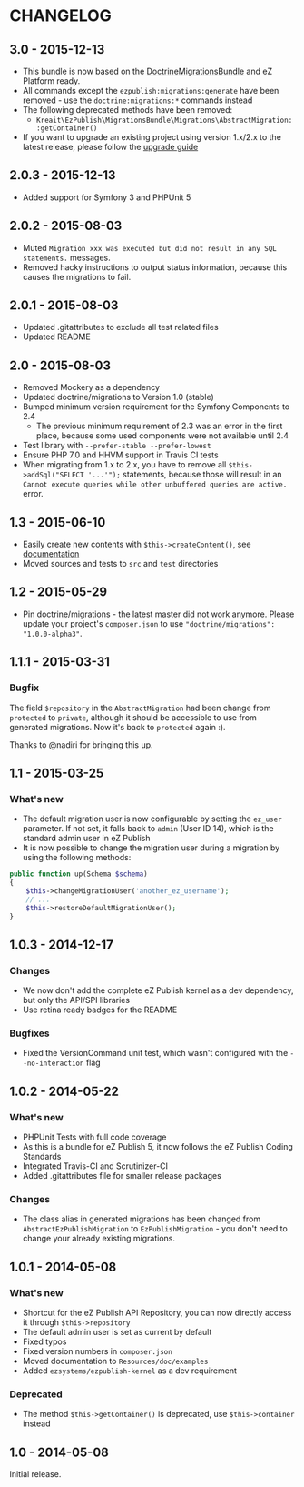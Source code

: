 # CHANGELOG

## 3.0 - 2015-12-13

- This bundle is now based on the [DoctrineMigrationsBundle](https://github.com/doctrine/DoctrineMigrationsBundle) and
  eZ Platform ready.
- All commands except the `ezpublish:migrations:generate` have been removed -
  use the `doctrine:migrations:*` commands instead
- The following deprecated methods have been removed:
  - `Kreait\EzPublish\MigrationsBundle\Migrations\AbstractMigration::getContainer()`
- If you want to upgrade an existing project using version 1.x/2.x to the latest release, please follow the
  [upgrade guide](UPGRADE.md)

## 2.0.3 - 2015-12-13

- Added support for Symfony 3 and PHPUnit 5

## 2.0.2 - 2015-08-03

- Muted `Migration xxx was executed but did not result in any SQL statements.` messages.
- Removed hacky instructions to output status information, because this causes the migrations to fail.

## 2.0.1 - 2015-08-03

- Updated .gitattributes to exclude all test related files
- Updated README

## 2.0 - 2015-08-03

- Removed Mockery as a dependency
- Updated doctrine/migrations to Version 1.0 (stable)
- Bumped minimum version requirement for the Symfony Components to 2.4
  - The previous minimum requirement of 2.3 was an error in the first place, because some used components
    were not available until 2.4
- Test library with `--prefer-stable --prefer-lowest`
- Ensure PHP 7.0 and HHVM support in Travis CI tests
- When migrating from 1.x to 2.x, you have to remove all `$this->addSql("SELECT '...'");` statements, because
  those will result in an `Cannot execute queries while other unbuffered queries are active.` error.

## 1.3 - 2015-06-10

- Easily create new contents with `$this->createContent()`, 
  see [documentation](src/Resources/doc/examples/03-create-new-content.md) 
- Moved sources and tests to `src` and `test` directories

## 1.2 - 2015-05-29

- Pin doctrine/migrations - the latest master did not work anymore. Please update your project's `composer.json` to
  use `"doctrine/migrations": "1.0.0-alpha3"`.

## 1.1.1 - 2015-03-31

### Bugfix

The field `$repository` in the `AbstractMigration` had been change from `protected` to `private`, although it
should be accessible to use from generated migrations. Now it's back to `protected` again :).

Thanks to @nadiri for bringing this up.

## 1.1 - 2015-03-25

### What's new

* The default migration user is now configurable by setting the `ez_user` parameter. If not set, it falls back to 
  `admin` (User ID 14), which is the standard admin user in eZ Publish
* It is now possible to change the migration user during a migration by using the following methods:

```php
public function up(Schema $schema)
{
    $this->changeMigrationUser('another_ez_username');
    // ...
    $this->restoreDefaultMigrationUser();
}
```

## 1.0.3 - 2014-12-17

### Changes
- We now don't add the complete eZ Publish kernel as a dev dependency, but only the API/SPI libraries
- Use retina ready badges for the README

### Bugfixes
- Fixed the VersionCommand unit test, which wasn't configured with the `--no-interaction` flag


## 1.0.2 - 2014-05-22

### What's new
- PHPUnit Tests with full code coverage
- As this is a bundle for eZ Publish 5, it now follows the eZ Publish Coding Standards
- Integrated Travis-CI and Scrutinizer-CI
- Added .gitattributes file for smaller release packages

### Changes
- The class alias in generated migrations has been changed from `AbstractEzPublishMigration` to `EzPublishMigration` -
  you don't need to change your already existing migrations.

## 1.0.1 - 2014-05-08

### What's new
- Shortcut for the eZ Publish API Repository, you can now directly access it through `$this->repository`
- The default admin user is set as current by default
- Fixed typos
- Fixed version numbers in `composer.json`
- Moved documentation to `Resources/doc/examples`
- Added `ezsystems/ezpublish-kernel` as a dev requirement

### Deprecated
- The method `$this->getContainer()` is deprecated, use `$this->container` instead

## 1.0 - 2014-05-08

Initial release.

